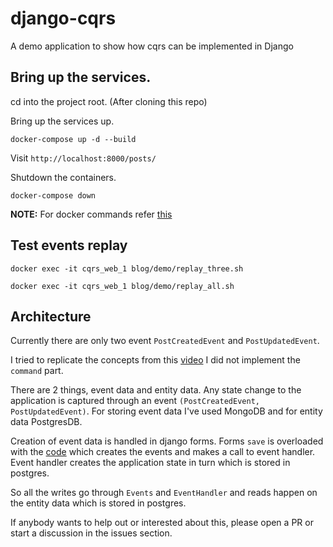 # django-cqrs

A demo application to show how cqrs can be implemented in Django

## Bring up the services.

cd into the project root. (After cloning this repo)

Bring up the services up.

`docker-compose up -d --build`

Visit `http://localhost:8000/posts/`

Shutdown the containers.

`docker-compose down`

**NOTE:**
For docker commands refer [this](https://github.com/Dineshs91/init/blob/master/docker/README.md)

## Test events replay

`docker exec -it cqrs_web_1 blog/demo/replay_three.sh`

`docker exec -it cqrs_web_1 blog/demo/replay_all.sh`

## Architecture

Currently there are only two event `PostCreatedEvent` and `PostUpdatedEvent`.

I tried to replicate the concepts from this [video](https://www.youtube.com/watch?v=A0goyZ9F4bg&t=2160s)
I did not implement the `command` part. 

There are 2 things, event data and entity data. Any state change to the application is captured through an event
`(PostCreatedEvent, PostUpdatedEvent)`. For storing event data I've used MongoDB and for entity data PostgresDB.

Creation of event data is handled in django forms. Forms `save` is overloaded with the [code](https://github.com/Dineshs91/django-cqrs/blob/master/blog/posts/forms.py) which creates the events and makes a call
to event handler. Event handler creates the application state in turn which is stored in postgres. 

So all the writes go through `Events` and `EventHandler` and reads happen on the entity data which is stored in postgres.

If anybody wants to help out or interested about this, please open a PR or start a discussion in the issues section.


